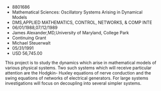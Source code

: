
* 8801686
* Mathematical Sciences: Oscillatory Systems Arising in Dynamical Models
* DMS,APPLIED MATHEMATICS, CONTROL, NETWORKS, & COMP INTE
* 06/01/1988,07/12/1989
* James Alexander,MD,University of Maryland, College Park
* Continuing Grant
* Michael Steuerwalt
* 05/31/1991
* USD 56,745.00

This project is to study the dynamics which arise in mathematical models of
various physical systems. Two such systems which will receive particular
attention are the Hodgkin- Huxley equations of nerve conduction and the swing
equations of networks of electrical generators. For large systems investigations
will focus on decoupling into several simpler systems.
